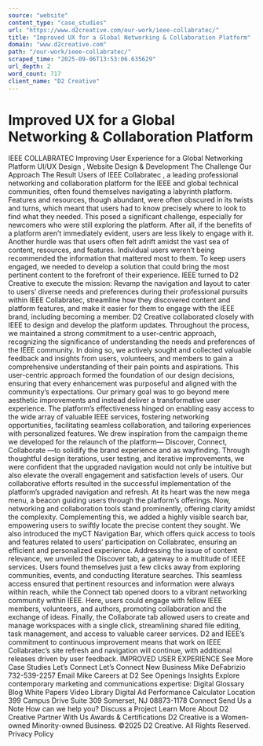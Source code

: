 ```yaml
---
source: "website"
content_type: "case_studies"
url: "https://www.d2creative.com/our-work/ieee-collabratec/"
title: "Improved UX for a Global Networking & Collaboration Platform"
domain: "www.d2creative.com"
path: "/our-work/ieee-collabratec/"
scraped_time: "2025-09-06T13:53:06.635629"
url_depth: 2
word_count: 717
client_name: "D2 Creative"
---
```


# Improved UX for a Global Networking & Collaboration Platform

IEEE COLLABRATEC Improving User Experience for a Global Networking Platform UI/UX Design , Website Design & Development The Challenge Our Approach The Result Users of IEEE Collabratec , a leading professional networking and collaboration platform for the IEEE and global technical communities, often found themselves navigating a labyrinth platform. Features and resources, though abundant, were often obscured in its twists and turns, which meant that users had to know precisely where to look to find what they needed. This posed a significant challenge, especially for newcomers who were still exploring the platform. After all, if the benefits of a platform aren’t immediately evident, users are less likely to engage with it. Another hurdle was that users often felt adrift amidst the vast sea of content, resources, and features. Individual users weren’t being recommended the information that mattered most to them. To keep users engaged, we needed to develop a solution that could bring the most pertinent content to the forefront of their experience. IEEE turned to D2 Creative to execute the mission: Revamp the navigation and layout to cater to users’ diverse needs and preferences during their professional pursuits within IEEE Collabratec, streamline how they discovered content and platform features, and make it easier for them to engage with the IEEE brand, including becoming a member. D2 Creative collaborated closely with IEEE to design and develop the platform updates. Throughout the process, we maintained a strong commitment to a user-centric approach, recognizing the significance of understanding the needs and preferences of the IEEE community. In doing so, we actively sought and collected valuable feedback and insights from users, volunteers, and members to gain a comprehensive understanding of their pain points and aspirations. This user-centric approach formed the foundation of our design decisions, ensuring that every enhancement was purposeful and aligned with the community’s expectations. Our primary goal was to go beyond mere aesthetic improvements and instead deliver a transformative user experience. The platform’s effectiveness hinged on enabling easy access to the wide array of valuable IEEE services, fostering networking opportunities, facilitating seamless collaboration, and tailoring experiences with personalized features. We drew inspiration from the campaign theme we developed for the relaunch of the platform— Discover, Connect, Collaborate —to solidify the brand experience and as wayfinding. Through thoughtful design iterations, user testing, and iterative improvements, we were confident that the upgraded navigation would not only be intuitive but also elevate the overall engagement and satisfaction levels of users. Our collaborative efforts resulted in the successful implementation of the platform’s upgraded navigation and refresh. At its heart was the new mega menu, a beacon guiding users through the platform’s offerings. Now, networking and collaboration tools stand prominently, offering clarity amidst the complexity. Complementing this, we added a highly visible search bar, empowering users to swiftly locate the precise content they sought. We also introduced the myCT Navigation Bar, which offers quick access to tools and features related to users’ participation on Collabratec, ensuring an efficient and personalized experience. Addressing the issue of content relevance, we unveiled the Discover tab, a gateway to a multitude of IEEE services. Users found themselves just a few clicks away from exploring communities, events, and conducting literature searches. This seamless access ensured that pertinent resources and information were always within reach, while the Connect tab opened doors to a vibrant networking community within IEEE. Here, users could engage with fellow IEEE members, volunteers, and authors, promoting collaboration and the exchange of ideas. Finally, the Collaborate tab allowed users to create and manage workspaces with a single click, streamlining shared file editing, task management, and access to valuable career services. D2 and IEEE’s commitment to continuous improvement means that work on IEEE Collabratec’s site refresh and navigation will continue, with additional releases driven by user feedback. IMPROVED USER EXPERIENCE See More Case Studies Let’s Connect Let’s Connect New Business Mike DeFabrizio 732-539-2257 Email Mike Careers at D2 See Openings Insights Explore contemporary marketing and communications expertise: Digital Glossary Blog White Papers Video Library Digital Ad Performance Calculator Location 399 Campus Drive Suite 309 Somerset, NJ
08873-1178 Connect Send Us a Note How can we help you? Discuss a Project Learn More About D2 Creative Partner With Us Awards & Certifications D2 Creative is a Women-owned Minority-owned Business. ©2025 D2 Creative. All Rights Reserved. Privacy Policy